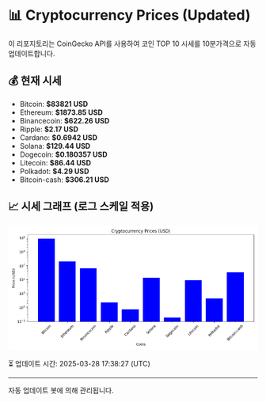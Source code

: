 
# 📊 Cryptocurrency Prices (Updated)

이 리포지토리는 CoinGecko API를 사용하여 코인 TOP 10 시세를 10분가격으로 자동 업데이트합니다.

## 💰 현재 시세
- Bitcoin: **$83821 USD**
- Ethereum: **$1873.85 USD**
- Binancecoin: **$622.26 USD**
- Ripple: **$2.17 USD**
- Cardano: **$0.6942 USD**
- Solana: **$129.44 USD**
- Dogecoin: **$0.180357 USD**
- Litecoin: **$86.44 USD**
- Polkadot: **$4.29 USD**
- Bitcoin-cash: **$306.21 USD**

## 📈 시세 그래프 (로그 스케일 적용)
![Crypto Prices](crypto_prices.png)

⏳ 업데이트 시간: 2025-03-28 17:38:27 (UTC)

---
자동 업데이트 봇에 의해 관리됩니다.
